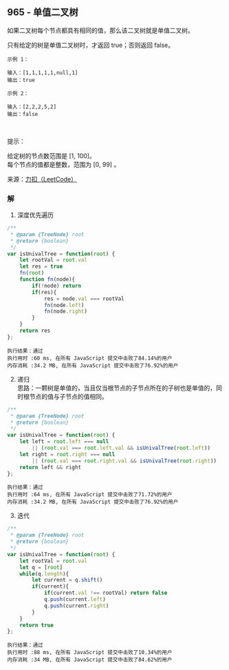 ## 965 - 单值二叉树
如果二叉树每个节点都具有相同的值，那么该二叉树就是单值二叉树。

只有给定的树是单值二叉树时，才返回 true；否则返回 false。
```
示例 1：

输入：[1,1,1,1,1,null,1]
输出：true
```
```
示例 2：

输入：[2,2,2,5,2]
输出：false
```
 

提示：

给定树的节点数范围是 [1, 100]。  
每个节点的值都是整数，范围为 [0, 99] 。

来源：[力扣（LeetCode）](https://leetcode-cn.com/problems/univalued-binary-tree)

### 解
1. 深度优先遍历
```js
/**
 * @param {TreeNode} root
 * @return {boolean}
 */
var isUnivalTree = function(root) {
    let rootVal = root.val
    let res = true
    fn(root)
    function fn(node){
        if(!node) return
        if(res){
            res = node.val === rootVal
            fn(node.left)
            fn(node.right)
        }
    }
    return res
};
```
```
执行结果：通过
执行用时 :60 ms, 在所有 JavaScript 提交中击败了84.14%的用户
内存消耗 :34.2 MB, 在所有 JavaScript 提交中击败了76.92%的用户
```

2. 递归  
思路：一颗树是单值的，当且仅当根节点的子节点所在的子树也是单值的，同时根节点的值与子节点的值相同。
```js
/**
 * @param {TreeNode} root
 * @return {boolean}
 */
var isUnivalTree = function(root) {
    let left = root.left === null 
        || (root.val === root.left.val && isUnivalTree(root.left))
    let right = root.right === null
        || (root.val === root.right.val && isUnivalTree(root.right))
    return left && right
};
```
```
执行结果：通过
执行用时 :64 ms, 在所有 JavaScript 提交中击败了71.72%的用户
内存消耗 :34.2 MB, 在所有 JavaScript 提交中击败了76.92%的用户
```

3. 迭代
```js
/**
 * @param {TreeNode} root
 * @return {boolean}
 */
var isUnivalTree = function(root) {
    let rootVal = root.val
    let q = [root]
    while(q.length){
        let current = q.shift()
        if(current){
            if(current.val !== rootVal) return false 
            q.push(current.left)
            q.push(current.right)
        }
    }
    return true
};
```
```
执行结果：通过
执行用时 :88 ms, 在所有 JavaScript 提交中击败了10.34%的用户
内存消耗 :34 MB, 在所有 JavaScript 提交中击败了84.62%的用户
```